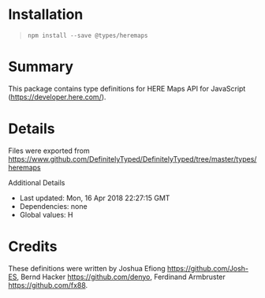 # Installation
> `npm install --save @types/heremaps`

# Summary
This package contains type definitions for HERE Maps API for JavaScript (https://developer.here.com/).

# Details
Files were exported from https://www.github.com/DefinitelyTyped/DefinitelyTyped/tree/master/types/heremaps

Additional Details
 * Last updated: Mon, 16 Apr 2018 22:27:15 GMT
 * Dependencies: none
 * Global values: H

# Credits
These definitions were written by Joshua Efiong <https://github.com/Josh-ES>, Bernd Hacker <https://github.com/denyo>, Ferdinand Armbruster <https://github.com/fx88>.
